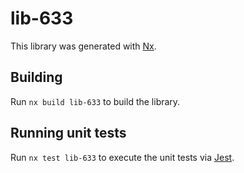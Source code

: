 # lib-633

This library was generated with [Nx](https://nx.dev).

## Building

Run `nx build lib-633` to build the library.

## Running unit tests

Run `nx test lib-633` to execute the unit tests via [Jest](https://jestjs.io).
